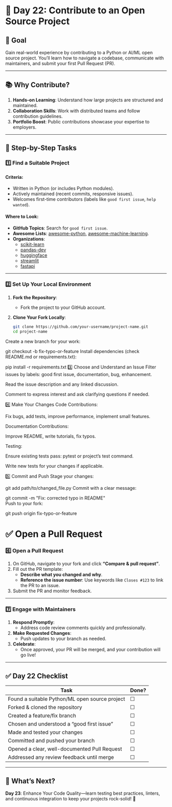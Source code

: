 # 🚀 Day 22: Contribute to an Open Source Project

## 🎯 Goal
Gain real-world experience by contributing to a Python or AI/ML open source project. You’ll learn how to navigate a codebase, communicate with maintainers, and submit your first Pull Request (PR).

---

## 📚 Why Contribute?
1. **Hands-on Learning**: Understand how large projects are structured and maintained.
2. **Collaboration Skills**: Work with distributed teams and follow contribution guidelines.
3. **Portfolio Boost**: Public contributions showcase your expertise to employers.

---

## 🧩 Step-by-Step Tasks

### 1️⃣ Find a Suitable Project
#### **Criteria**:
- Written in Python (or includes Python modules).
- Actively maintained (recent commits, responsive issues).
- Welcomes first-time contributors (labels like `good first issue`, `help wanted`).

#### **Where to Look**:
- **GitHub Topics**: Search for `good first issue`.
- **Awesome Lists**: [awesome-python](https://github.com/vinta/awesome-python), [awesome-machine-learning](https://github.com/josephmisiti/awesome-machine-learning).
- **Organizations**: 
  - [scikit-learn](https://github.com/scikit-learn/scikit-learn)
  - [pandas-dev](https://github.com/pandas-dev/pandas)
  - [huggingface](https://github.com/huggingface/transformers)
  - [streamlit](https://github.com/streamlit/streamlit)
  - [fastapi](https://github.com/tiangolo/fastapi)

---

### 2️⃣ Set Up Your Local Environment
1. **Fork the Repository**:
   - Fork the project to your GitHub account.

2. **Clone Your Fork Locally**:
   ```bash
   git clone https://github.com/your-username/project-name.git
   cd project-name
   ```
Create a new branch for your work:

git checkout -b fix-typo-or-feature
Install dependencies (check README.md or requirements.txt):

pip install -r requirements.txt
3️⃣ Choose and Understand an Issue
Filter issues by labels: good first issue, documentation, bug, enhancement.

Read the issue description and any linked discussion.

Comment to express interest and ask clarifying questions if needed.

4️⃣ Make Your Changes
Code Contributions:

Fix bugs, add tests, improve performance, implement small features.

Documentation Contributions:

Improve README, write tutorials, fix typos.

Testing:

Ensure existing tests pass: pytest or project’s test command.

Write new tests for your changes if applicable.

5️⃣ Commit and Push
Stage your changes:

git add path/to/changed_file.py
Commit with a clear message:

git commit -m "Fix: corrected typo in README"  
Push to your fork:

git push origin fix-typo-or-feature
# ✅ Open a Pull Request

### 6️⃣ Open a Pull Request
1. On GitHub, navigate to your fork and click **“Compare & pull request”**.
2. Fill out the PR template:
   - **Describe what you changed and why**.
   - **Reference the issue number**: Use keywords like `Closes #123` to link the PR to an issue.
3. Submit the PR and monitor feedback.

---

### 7️⃣ Engage with Maintainers
1. **Respond Promptly**:
   - Address code review comments quickly and professionally.
2. **Make Requested Changes**:
   - Push updates to your branch as needed.
3. **Celebrate**:
   - Once approved, your PR will be merged, and your contribution will go live!

---

## ✅ Day 22 Checklist

| **Task**                                      | **Done?** |
|-----------------------------------------------|-----------|
| Found a suitable Python/ML open source project | ☐         |
| Forked & cloned the repository                | ☐         |
| Created a feature/fix branch                  | ☐         |
| Chosen and understood a “good first issue”    | ☐         |
| Made and tested your changes                  | ☐         |
| Committed and pushed your branch              | ☐         |
| Opened a clear, well-documented Pull Request  | ☐         |
| Addressed any review feedback until merge     | ☐         |

---

## 🔮 What’s Next?
**Day 23**: Enhance Your Code Quality—learn testing best practices, linters, and continuous integration to keep your projects rock-solid! 🚀
